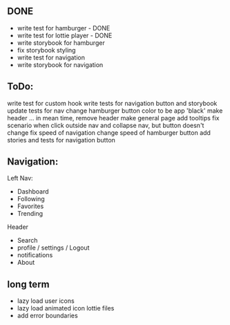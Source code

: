 ## DONE
* write test for hamburger - DONE
* write test for lottie player - DONE
* write storybook for hamburger
* fix storybook styling
* write test for navigation
* write storybook for navigation

## ToDo:
write test for custom hook
write tests for navigation button and storybook
update tests for nav
change hamburger button color to be app 'black'
make header ... in mean time, remove header
make general page
add tooltips
fix scenario when click outside nav and collapse nav, but button doesn't change
fix speed of navigation
change speed of hamburger button
add stories and tests for navigation button


## Navigation:

Left Nav:
* Dashboard
* Following
* Favorites
* Trending

Header
* Search
* profile / settings / Logout
* notifications
* About

## long term
- lazy load user icons
- lazy load animated icon lottie files
- add error boundaries

